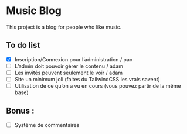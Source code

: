 # Music Blog

This project is a blog for people who like music.

## To do list

- [x] Inscription/Connexion pour l’administration / pao
- [ ] L’admin doit pouvoir gérer le contenu / adam
- [ ] Les invités peuvent seulement le voir / adam
- [ ] Site un minimum joli (faites du TailwindCSS les vrais savent)
- [ ] Utilisation de ce qu’on a vu en cours (vous pouvez partir de la même base)

## Bonus : 

- [ ] Système de commentaires
